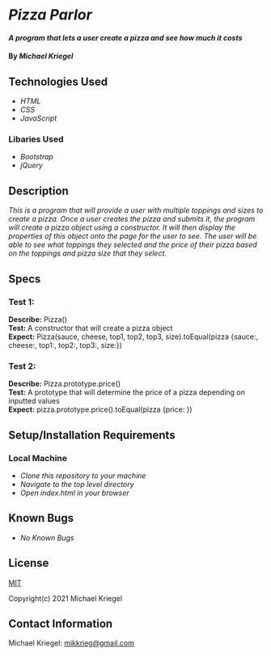 # _Pizza Parlor_

#### _A program that lets a user create a pizza and see how much it costs_

#### By _**Michael Kriegel**_

## Technologies Used

* _HTML_
* _CSS_
* _JavaScript_

### Libaries Used

* _Bootstrap_
* _jQuery_

## Description

_This is a program that will provide a user with multiple toppings and sizes to create a pizza. Once a user creates the pizza and submits it, the program will create a pizza object using a constructor. It will then display the properties of this object onto the page for the user to see. The user will be able to see what toppings they selected and the price of their pizza based on the toppings and pizza size that they select._

## Specs

### Test 1:
**Describe:** Pizza() 
<br/>
**Test:** A constructor that will create a pizza object
<br/>
**Expect:** Pizza(sauce, cheese, top1, top2, top3, size).toEqual(pizza {sauce:, cheese:, top1:, top2:, top3:, size:})

### Test 2:
**Describe:** Pizza.prototype.price()
<br/>
**Test:** A prototype that will determine the price of a pizza depending on inputted values
<br/>
**Expect:** pizza.prototype.price().toEqual(pizza {price: })

## Setup/Installation Requirements

### Local Machine
* _Clone this repository to your machine_
* _Navigate to the top level directory_
* _Open index.html in your browser_

## Known Bugs

* _No Known Bugs_

## License

[MIT](https://opensource.org/licenses/MIT)

Copyright(c) 2021 Michael Kriegel

## Contact Information

Michael Kriegel: mikkrieg@gmail.com
